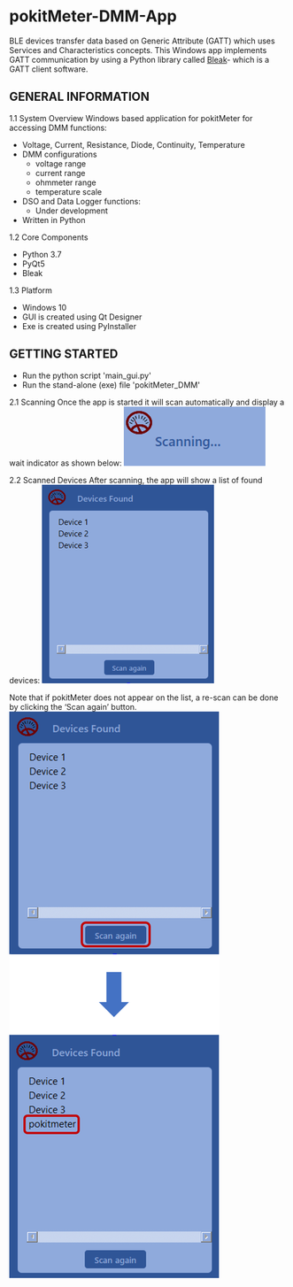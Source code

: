 # pokitMeter-DMM-App
BLE devices transfer data based on Generic Attribute (GATT) which uses Services and Characteristics concepts. This Windows app implements GATT communication by using a Python library called [Bleak](https://pypi.org/project/bleak/)- which is a GATT client software.

<p align="center">
  </images/dmm_image.png>
</p>

 
 ##	GENERAL INFORMATION

1.1	System Overview
Windows based application for pokitMeter for accessing DMM functions: 

* Voltage, Current, Resistance, Diode, Continuity, Temperature
* DMM configurations
   * voltage range
   * current range
   * ohmmeter range
   * temperature scale
* DSO  and Data Logger functions:
   * Under development
* Written in Python

1.2	Core Components
* Python 3.7
* PyQt5
* Bleak

1.3	Platform
* Windows 10
* GUI is created using Qt Designer
* Exe is created using PyInstaller


## GETTING STARTED
* Run the python script 'main_gui.py'
* Run the stand-alone (exe) file 'pokitMeter_DMM'

2.1	Scanning
Once the app is started it will scan automatically and display a wait indicator as shown below:
![](/images/scanning.png)

2.2	Scanned Devices
After scanning, the app will show a list of found devices:
![](/images/scanned_devices.png)

Note that if pokitMeter does not appear on the list, a re-scan can be done by clicking the ‘Scan again’ button.
![](/images/re-scanning.png)
